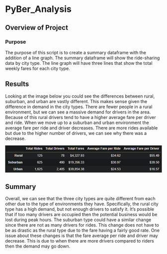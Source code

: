 # PyBer_Analysis

## Overview of Project
### Purpose

The purpose of this script is to create a summary dataframe with the addition of a line graph. The summary dataframe will show the ride-sharing data by city type. The line graph will have three lines that show the total weekly fares for each city type.

## Results

Looking at the image below you could see the differences between rural, suburban, and urban are vastly different. This makes sense given the difference in demand in the city types. There are fewer people in a rural environment, but we can see a massive demand for drivers in the area. Because of this rural drivers tend to have a higher average fare per driver and ride. When we move up to a suburban and urban environment the average fare per ride and driver decreases. There are more rides available but due to the higher number of drivers, we can see why there was a decrease.

![pyber_summary_df]( https://github.com/Robeliom15/PyBer_Analysis/blob/main/Resources/pyber_summary_df.png?raw=true)

## Summary

Overall, we can see that the three city types are quite different from each other due to the type of environments they have. Specifically, the rural city type has a high demand, but not enough drivers to satisfy it. It’s possible that if too many drivers are occupied then the potential business would be lost during peak hours. The suburban type could have a similar change since there are not as many drivers for rides. This change does not have to be as drastic as the rural type due to the fare having a fairly good rate. One issue about these changes is that the fare average per ride and driver may decrease. This is due to when there are more drivers compared to riders then the demand may go down. 

